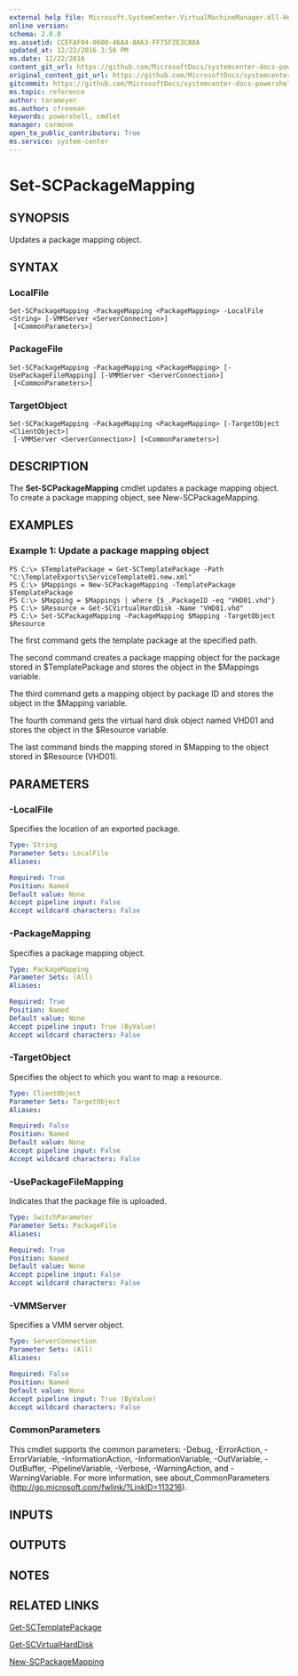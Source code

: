 ```yaml
---
external help file: Microsoft.SystemCenter.VirtualMachineManager.dll-Help.xml
online version: 
schema: 2.0.0
ms.assetid: CCEFAF04-0600-46A4-8A63-FF75F2E3C88A
updated_at: 12/22/2016 3:56 PM
ms.date: 12/22/2016
content_git_url: https://github.com/MicrosoftDocs/systemcenter-docs-powershell/blob/master/systemcenter-cmdlets/SystemCenter2016/VirtualMachineManager/vlatest/Set-SCPackageMapping.md
original_content_git_url: https://github.com/MicrosoftDocs/systemcenter-docs-powershell/blob/master/systemcenter-cmdlets/SystemCenter2016/VirtualMachineManager/vlatest/Set-SCPackageMapping.md
gitcommit: https://github.com/MicrosoftDocs/systemcenter-docs-powershell/blob/96e5647587661652225fbdd2c797cd4d59d542bc/systemcenter-cmdlets/SystemCenter2016/VirtualMachineManager/vlatest/Set-SCPackageMapping.md
ms.topic: reference
author: tarameyer
ms.author: cfreeman
keywords: powershell, cmdlet
manager: carmonm
open_to_public_contributors: True
ms.service: system-center
---
```


# Set-SCPackageMapping

## SYNOPSIS
Updates a package mapping object.

## SYNTAX

### LocalFile
```
Set-SCPackageMapping -PackageMapping <PackageMapping> -LocalFile <String> [-VMMServer <ServerConnection>]
 [<CommonParameters>]
```

### PackageFile
```
Set-SCPackageMapping -PackageMapping <PackageMapping> [-UsePackageFileMapping] [-VMMServer <ServerConnection>]
 [<CommonParameters>]
```

### TargetObject
```
Set-SCPackageMapping -PackageMapping <PackageMapping> [-TargetObject <ClientObject>]
 [-VMMServer <ServerConnection>] [<CommonParameters>]
```

## DESCRIPTION
The **Set-SCPackageMapping** cmdlet updates a package mapping object.
To create a package mapping object, see New-SCPackageMapping.

## EXAMPLES

### Example 1: Update a package mapping object
```
PS C:\> $TemplatePackage = Get-SCTemplatePackage -Path "C:\TemplateExports\ServiceTemplate01.new.xml"
PS C:\> $Mappings = New-SCPackageMapping -TemplatePackage $TemplatePackage
PS C:\> $Mapping = $Mappings | where {$_.PackageID -eq "VHD01.vhd"}
PS C:\> $Resource = Get-SCVirtualHardDisk -Name "VHD01.vhd"
PS C:\> Set-SCPackageMapping -PackageMapping $Mapping -TargetObject $Resource
```

The first command gets the template package at the specified path.

The second command creates a package mapping object for the package stored in $TemplatePackage and stores the object in the $Mappings variable.

The third command gets a mapping object by package ID and stores the object in the $Mapping variable.

The fourth command gets the virtual hard disk object named VHD01 and stores the object in the $Resource variable.

The last command binds the mapping stored in $Mapping to the object stored in $Resource (VHD01).

## PARAMETERS

### -LocalFile
Specifies the location of an exported package.

```yaml
Type: String
Parameter Sets: LocalFile
Aliases: 

Required: True
Position: Named
Default value: None
Accept pipeline input: False
Accept wildcard characters: False
```

### -PackageMapping
Specifies a package mapping object.

```yaml
Type: PackageMapping
Parameter Sets: (All)
Aliases: 

Required: True
Position: Named
Default value: None
Accept pipeline input: True (ByValue)
Accept wildcard characters: False
```

### -TargetObject
Specifies the object to which you want to map a resource.

```yaml
Type: ClientObject
Parameter Sets: TargetObject
Aliases: 

Required: False
Position: Named
Default value: None
Accept pipeline input: False
Accept wildcard characters: False
```

### -UsePackageFileMapping
Indicates that the package file is uploaded.

```yaml
Type: SwitchParameter
Parameter Sets: PackageFile
Aliases: 

Required: True
Position: Named
Default value: None
Accept pipeline input: False
Accept wildcard characters: False
```

### -VMMServer
Specifies a VMM server object.

```yaml
Type: ServerConnection
Parameter Sets: (All)
Aliases: 

Required: False
Position: Named
Default value: None
Accept pipeline input: True (ByValue)
Accept wildcard characters: False
```

### CommonParameters
This cmdlet supports the common parameters: -Debug, -ErrorAction, -ErrorVariable, -InformationAction, -InformationVariable, -OutVariable, -OutBuffer, -PipelineVariable, -Verbose, -WarningAction, and -WarningVariable. For more information, see about_CommonParameters (http://go.microsoft.com/fwlink/?LinkID=113216).

## INPUTS

## OUTPUTS

## NOTES

## RELATED LINKS

[Get-SCTemplatePackage](xref:SystemCenter2016/VirtualMachineManager/vlatest/Get-SCTemplatePackage.md)

[Get-SCVirtualHardDisk](xref:SystemCenter2016/VirtualMachineManager/vlatest/Get-SCVirtualHardDisk.md)

[New-SCPackageMapping](xref:SystemCenter2016/VirtualMachineManager/vlatest/New-SCPackageMapping.md)

